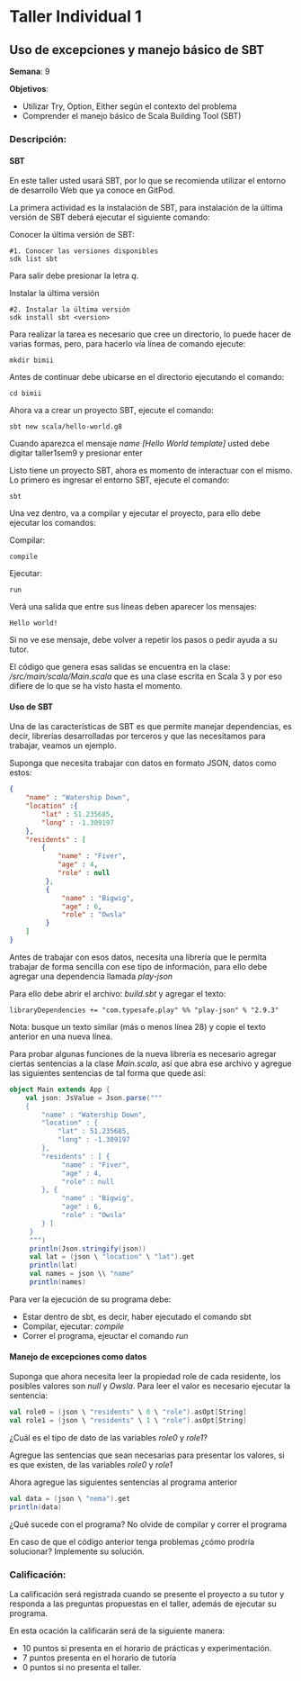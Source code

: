 # Taller Individual  1
## Uso de excepciones y manejo básico de SBT

**Semana**: 9

**Objetivos**:

- Utilizar Try, Option, Either según el contexto del problema
- Comprender el manejo básico de Scala Building Tool (SBT)

### Descripción:

#### SBT

En este taller usted usará SBT, por lo que se recomienda utilizar el entorno de desarrollo Web que ya conoce en GitPod.

La primera actividad es la instalación de SBT, para instalación de la última versión de SBT deberá ejecutar el siguiente comando:

Conocer la última versión de SBT:

```shell
#1. Conocer las versiones disponibles
sdk list sbt
```
Para salir debe presionar la letra *q*.

Instalar la última versión

```shell
#2. Instalar la última versión
sdk install sbt <version>
```

Para realizar la tarea es necesario que cree un directorio, lo puede hacer de varias formas, pero, para hacerlo vía línea de comando ejecute:
```shell
mkdir bimii
```

Antes de continuar debe ubicarse en el directorio ejecutando el comando:
```shell
cd bimii
```

Ahora va a crear un proyecto SBT, ejecute el comando:
```shell
sbt new scala/hello-world.g8
```
Cuando aparezca el mensaje *name [Hello World template]* usted debe digitar taller1sem9 y presionar enter

Listo tiene un proyecto SBT, ahora es momento de interactuar con el mismo. Lo primero es ingresar el entorno SBT, ejecute el comando:
```shell
sbt
```
Una vez dentro, va a compilar y ejecutar el proyecto, para ello debe ejecutar los comandos:

Compilar:
```shell
compile
```
Ejecutar:

```shell
run
```

Verá una salida que entre sus líneas deben aparecer los mensajes:
```shell
Hello world!
```

Si no ve ese mensaje, debe volver a repetir los pasos o pedir ayuda a su tutor.

El código que genera esas salidas se encuentra en la clase: */src/main/scala/Main.scala* que es una clase escrita en Scala 3 y por eso difiere de lo que se ha visto hasta el momento.

#### Uso de SBT

Una de las características de SBT es que permite manejar dependencias, es decir, librerías desarrolladas por terceros y que las necesitamos para trabajar, veamos un ejemplo.

Suponga que necesita trabajar con datos en formato JSON, datos como estos:
```JSON
{
    "name" : "Watership Down",
    "location" :{
        "lat" : 51.235685,
        "long" : -1.309197
    },
    "residents" : [
        {
            "name" : "Fiver",
            "age" : 4,
            "role" : null
         },
         {
             "name" : "Bigwig",
             "age" : 6,
             "role" : "Owsla"
         }
    ]
}
```
Antes de trabajar con esos datos, necesita una librería que le permita trabajar de forma sencilla con ese tipo de información, para ello debe agregar una dependencia llamada *play-json*

Para ello debe abrir el archivo: *build.sbt* y agregar el texto:
```shell
libraryDependencies += "com.typesafe.play" %% "play-json" % "2.9.3"
```
Nota: busque un texto similar (más o menos línea 28) y copie el texto anterior en una nueva línea.

Para probar algunas funciones de la nueva librería es necesario agregar ciertas sentencias a la clase *Main.scala*, así que abra ese archivo y agregue las siguientes sentencias de tal forma que quede así:
```scala
object Main extends App {
    val json: JsValue = Json.parse("""
    {
        "name" : "Watership Down",
        "location" : {
            "lat" : 51.235685,
            "long" : -1.309197
        },
        "residents" : [ {
             "name" : "Fiver",
             "age" : 4,
             "role" : null
        }, {
             "name" : "Bigwig",
             "age" : 6,
             "role" : "Owsla"
        } ]
     }
     """)
     println(Json.stringify(json))
     val lat = (json \ "location" \ "lat").get
     println(lat)
     val names = json \\ "name"
     println(names)
```
Para ver la ejecución de su programa debe:
- Estar dentro de sbt, es decir, haber ejecutado el comando sbt
- Compilar, ejecutar: *compile*
- Correr el programa, ejeuctar el comando *run*

#### Manejo de excepciones como datos

Suponga que ahora necesita leer la propiedad role de cada residente, los posibles valores son *null* y *Owsla*.
Para leer el valor es necesario ejecutar la sentencia:
```scala
val role0 = (json \ "residents" \ 0 \ "role").asOpt[String]
val role1 = (json \ "residents" \ 1 \ "role").asOpt[String]
```

¿Cuál es el tipo de dato de las variables *role0* y *role1*?

Agregue las sentencias que sean necesarias para presentar los valores, si es que existen, de las variables *role0* y *role1*

Ahora agregue las siguientes sentencias al programa anterior
```Scala
val data = (json \ "nema").get
println(data)
```

¿Qué sucede con el programa? No olvide de compilar y correr el programa

En caso de que el código anterior tenga problemas ¿cómo prodría solucionar? Implemente su solución.

### Calificación:

La calificación será registrada cuando se presente el proyecto a su tutor y responda a las preguntas propuestas en el taller, además de ejecutar su programa.

En esta ocación la calificarán será de la siguiente manera:

- 10 puntos si presenta en el horario de prácticas y experimentación.
- 7 puntos presenta en el horario de tutoría
- 0 puntos si no presenta el taller.